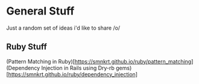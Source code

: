 # General Stuff
Just a random set of ideas i'd like to share /o/

## Ruby Stuff

(Pattern Matching in Ruby)[https://smnkrt.github.io/ruby/pattern_matching]
(Dependency Injection in Rails using Dry-rb gems)[https://smnkrt.github.io/ruby/dependency_injection]
